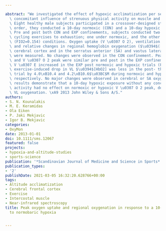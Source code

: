 ---
abstract: "We investigated the effect of hypoxic acclimatization per se, without any\
  \ concomitant influence of strenuous physical activity on muscle and cerebral oxygenation.\
  \ Eight healthy male subjects participated in a crossover-designed study. In random\
  \ order, they conducted a 10-day normoxic (CON) and a 10-day hypoxic (EXP) confinement.\
  \ Pre and post both CON and EXP confinements, subjects conducted two incremental-load\
  \ cycling exercises to exhaustion; one under normoxic, and the other under hypoxic\
  \ (FIO2=0.154) conditions. Oxygen uptake (V \u0307 O 2), ventilation (V \u0307 E),\
  \ and relative changes in regional hemoglobin oxygenation ($\u0394$([HbO2]) in the\
  \ cerebral cortex and in the serratus anterior (SA) and vastus lateralis (VL) muscles\
  \ were measured. No changes were observed in the CON confinement. Peak work rate\
  \ and V \u0307 O 2 peak were similar pre and post in the EXP confinement, whereas\
  \ V \u0307 E increased in the EXP post normoxic and hypoxic trials (P<0.05). The\
  \ exercise-induced drop in VL $\u0394$[HbO2] was less in the post- than pre-EXP\
  \ trial by 4.0\xB10.4 and 4.2\xB10.6$\u03BC$M during normoxic and hypoxic exercise,\
  \ respectively. No major changes were observed in cerebral or SA oxygenation. These\
  \ results demonstrate that a 10-day hypoxic exposure without any concomitant physical\
  \ activity had no effect on normoxic or hypoxic V \u0307 O 2 peak, despite the enhanced\
  \ VL oxygenation. \xA9 2013 John Wiley & Sons A/S."
authors:
- S. N. Kounalakis
- M. E. Keramidas
- Ola Eiken
- P. Jaki Mekjavic
- Igor B. Mekjavic
categories:
- OxyMon
date: 2013-01-01
doi: 10.1111/sms.12067
featured: false
projects:
- hypoxia-and-altitude-studies
- sports-science
publication: '*Scandinavian Journal of Medicine and Science in Sports*'
publication_types:
- '2'
publishDate: 2021-03-05 16:32:20.628766+00:00
tags:
- Altitude acclimatization
- Cerebral frontal cortex
- Exercise
- Intercostal muscle
- Near-infrared spectroscopy
title: Peak oxygen uptake and regional oxygenation in response to a 10-day confinement
  to normobaric hypoxia

---
